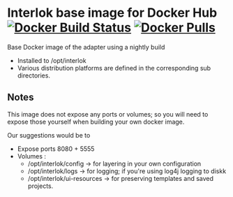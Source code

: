 # Interlok base image for Docker Hub [![Docker Build Status](https://img.shields.io/docker/build/adaptris/interlok-base.svg)](https://hub.docker.com/r/adaptris/interlok-base/) [![Docker Pulls](https://img.shields.io/docker/pulls/adaptris/interlok-base.svg)](https://hub.docker.com/r/adaptris/interlok-base/)

Base Docker image of the adapter using a nightly build

* Installed to /opt/interlok
* Various distribution platforms are defined in the corresponding sub directories.

## Notes

This image does not expose any ports or volumes; so you will need to expose those yourself when building your own docker image.

Our suggestions would be to

* Expose ports 8080 + 5555
* Volumes :
    * /opt/interlok/config -> for layering in your own configuration
    * /opt/interlok/logs  -> for logging; if you're using log4j logging to diskk
    * /opt/interlok/ui-resources -> for preserving templates and saved projects.


